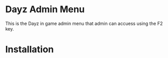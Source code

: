 Dayz Admin Menu
==============
This is the Dayz in game admin menu that admin can accuess using the F2 key.



Installation 
==============


